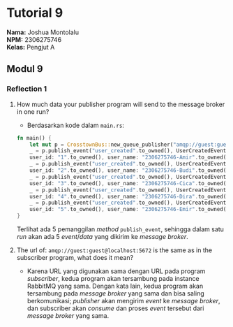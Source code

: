 # Tutorial 9
**Nama:**   Joshua Montolalu<br>
**NPM:**    2306275746<br>
**Kelas:**  Pengjut A<br>

## Modul 9
### Reflection 1
1. How much data your publisher program will send to the message broker in one run?
    - Berdasarkan kode dalam `main.rs`:
    ```rs
    fn main() {
        let mut p = CrosstownBus::new_queue_publisher("amqp://guest:guest@localhost:5672".to_owned()).unwrap();
        _ = p.publish_event("user_created".to_owned(), UserCreatedEventMessage {
        user_id: "1".to_owned(), user_name: "2306275746-Amir".to_owned() });
        _ = p.publish_event("user_created".to_owned(), UserCreatedEventMessage {
        user_id: "2".to_owned(), user_name: "2306275746-Budi".to_owned() });
        _ = p.publish_event("user_created".to_owned(), UserCreatedEventMessage {
        user_id: "3".to_owned(), user_name: "2306275746-Cica".to_owned() });
        _ = p.publish_event("user_created".to_owned(), UserCreatedEventMessage {
        user_id: "4".to_owned(), user_name: "2306275746-Dira".to_owned() });
        _ = p.publish_event("user_created".to_owned(), UserCreatedEventMessage {
        user_id: "5".to_owned(), user_name: "2306275746-Emir".to_owned() });
    }
    ```
    Terlihat ada 5 pemanggilan *method* `publish_event`, sehingga dalam satu *run* akan ada 5 *event*/*data* yang dikirim ke *message broker*.

2. The url of: `amqp://guest:guest@localhost:5672` is the same as in the subscriber program, what does it mean?
    - Karena URL yang digunakan sama dengan URL pada program *subscriber*, kedua program akan tersambung pada instance RabbitMQ yang sama. Dengan kata lain, kedua program akan tersambung pada *message broker* yang sama dan bisa saling berkomunikasi; *publisher* akan mengirim *event* ke *message broker*, dan subscriber akan *consume* dan proses *event* tersebut dari *message broker* yang sama.